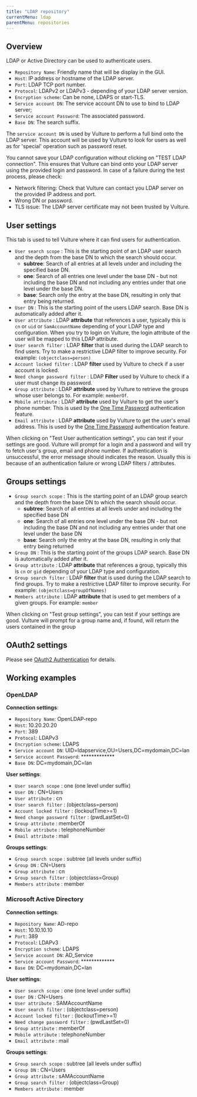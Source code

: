 ```yaml
---
title: "LDAP repository"
currentMenu: ldap
parentMenu: repositories
---
```


## Overview

LDAP or Active Directory can be used to authenticate users.

- `Repository Name`: Friendly name that will be display in the GUI.
- `Host`: IP address or hostname of the LDAP server.
- `Port`: LDAP TCP port number.
- `Protocol`: LDAPv2 or LDAPv3 - depending of your LDAP server version.
- `Encryption scheme`: Can be none, LDAPS or start-TLS.
- `Service account DN`: The service account DN to use to bind to LDAP server;
- `Service account Password`: The associated password.
- `Base DN`: The search suffix.


The `service account DN` is used by Vulture to perform a full bind onto the LDAP server. This account will be used by Vulture to look for users as well as for 'special' operation such as password reset.

You cannot save your LDAP configuration without clicking on "TEST LDAP connection". This ensures that Vulture can bind onto your LDAP server using the provided login and password. In case of a failure during the test process, please check:
 - Network filtering: Check that Vulture can contact you LDAP server on the provided IP address and port.
 - Wrong DN or password.
 - TLS issue: The LDAP server certificate may not been trusted by Vulture.

## User settings

This tab is used to tell Vulture where it can find users for authentication.


*   `User search scope` : This is the starting point of an LDAP user search and the depth from the base DN to which the search should occur.
    *   **subtree**: Search of all entries at all levels under and including the specified base DN.
    *   **one**: Search of all entries one level under the base DN - but not including the base DN and not including any entries under that one level under the base DN.
    *   **base**: Search only the entry at the base DN, resulting in only that entry being returned.
*   `User DN` : This is the starting point of the users LDAP search. Base DN is automatically added after it.
*   `User attribute` : LDAP **attribute** that references a user, typically this is `cn` or `uid` or `SamAccountName` depending of your LDAP type and configuration. When you try to login on Vulture, the login attribute of the user will be mapped to this LDAP attribute.
*   `User search filter` : LDAP **filter** that is used during the LDAP search to find users. Try to make a restrictive LDAP filter to improve security. For example: `(objectclass=person)`
*   `Account locked filter` : LDAP **filter** used by Vulture to check if a user account is locked.
*   `Need change password filter` : LDAP **Filter** used by Vulture to check if a user must change its password.
*   `Group attribute` : LDAP **attribute** used by Vulture to retrieve the groups whose user belongs to. For example: `memberOf`.
*   `Mobile attribute` : LDAP **attribute** used by Vulture to get the user's phone number. This is used by the [One Time Password](/doc/repositories/otp.html) authentication feature.
*   `Email attribute` : LDAP **attribute** used by Vulture to get the user's email address. This is used by the [One Time Password](/doc/repositories/otp.html) authentication feature.

When clicking on "Test User authentication settings", you can test if your settings are good. Vulture will prompt for a login and a password and will try to fetch user's group, email and phone number.
If authentication is unsuccessful, the error message should indicates the reason. Usually this is because of an authentication failure or wrong LDAP filters / attributes.

## Groups settings


*   `Group search scope` : This is the starting point of an LDAP group search and the depth from the base DN to which the search should occur.
    *   **subtree**: Search of all entries at all levels under and including the specified base DN
    *   **one**: Search of all entries one level under the base DN - but not including the base DN and not including any entries under that one level under the base DN
    *   **base**: Search only the entry at the base DN, resulting in only that entry being returned
*   `Group DN` : This is the starting point of the groups LDAP search. Base DN is automatically added after it.
*   `Group attribute` :  LDAP **attribute** that references a group, typically this is `cn` or `gid` depending of your LDAP type and configuration.
*   `Group search filter` : LDAP **filter** that is used during the LDAP search to find groups. Try to make a restrictive LDAP filter to improve security. For example: `(objectclass=groupOfNames)`
*   `Members attribute` : LDAP **attribute** that is used to get members of a given groups. For example: `member`

When clicking on "Test group settings", you can test if your settings are good. Vulture will prompt for a group name and, if found, will return the users contained in the group


## OAuth2 settings

Please see [OAuth2 Authentication](/doc/authentication/oauth2.html) for details.

## Working examples

### OpenLDAP

**Connection settings**:

- `Repository Name`: OpenLDAP-repo
- `Host`: 10.20.20.20
- `Port`: 389
- `Protocol`: LDAPv3
- `Encryption scheme`: LDAPS
- `Service account DN`: UID=ldapservice,OU=Users,DC=mydomain,DC=lan
- `Service account Password`: *************
- `Base DN`: DC=mydomain,DC=lan

**User settings**:

- `User search scope` : one (one level under suffix)
- `User DN` : CN=Users
- `User attribute` : cn
- `User search filter` : (objectclass=person)
- `Account locked filter` : (lockoutTime>=1)
- `Need change password filter` : (pwdLastSet=0)
- `Group attribute` : memberOf
- `Mobile attribute` : telephoneNumber
- `Email attribute` : mail

**Groups settings**:

- `Group search scope` : subtree (all levels under suffix)
- `Group DN` : CN=Users
- `Group attribute` :  cn
- `Group search filter` : (objectclass=Group)
- `Members attribute` : member

### Microsoft Active Directory

**Connection settings**:

- `Repository Name`: AD-repo
- `Host`: 10.10.10.10
- `Port`: 389
- `Protocol`: LDAPv3
- `Encryption scheme`: LDAPS
- `Service account DN`: AD_Service
- `Service account Password`: *************
- `Base DN`: DC=mydomain,DC=lan

**User settings**:

- `User search scope` : one (one level under suffix)
- `User DN` : CN=Users
- `User attribute` : SAMAccountName
- `User search filter` : (objectclass=person)
- `Account locked filter` : (lockoutTime>=1)
- `Need change password filter` : (pwdLastSet=0)
- `Group attribute` : memberOf
- `Mobile attribute` : telephoneNumber
- `Email attribute` : mail

**Groups settings**:

- `Group search scope` : subtree (all levels under suffix)
- `Group DN` : CN=Users
- `Group attribute` :  sAMAccountName
- `Group search filter` : (objectclass=Group)
- `Members attribute` : member

